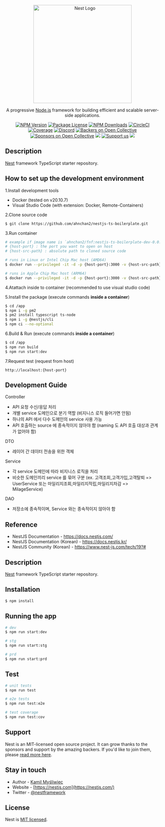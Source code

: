 <p align="center">
  <a href="http://nestjs.com/" target="blank"><img src="https://nestjs.com/img/logo_text.svg" width="320" alt="Nest Logo" /></a>
</p>

[circleci-image]: https://img.shields.io/circleci/build/github/nestjs/nest/master?token=abc123def456
[circleci-url]: https://circleci.com/gh/nestjs/nest

  <p align="center">A progressive <a href="http://nodejs.org" target="_blank">Node.js</a> framework for building efficient and scalable server-side applications.</p>
    <p align="center">
<a href="https://www.npmjs.com/~nestjscore" target="_blank"><img src="https://img.shields.io/npm/v/@nestjs/core.svg" alt="NPM Version" /></a>
<a href="https://www.npmjs.com/~nestjscore" target="_blank"><img src="https://img.shields.io/npm/l/@nestjs/core.svg" alt="Package License" /></a>
<a href="https://www.npmjs.com/~nestjscore" target="_blank"><img src="https://img.shields.io/npm/dm/@nestjs/common.svg" alt="NPM Downloads" /></a>
<a href="https://circleci.com/gh/nestjs/nest" target="_blank"><img src="https://img.shields.io/circleci/build/github/nestjs/nest/master" alt="CircleCI" /></a>
<a href="https://coveralls.io/github/nestjs/nest?branch=master" target="_blank"><img src="https://coveralls.io/repos/github/nestjs/nest/badge.svg?branch=master#9" alt="Coverage" /></a>
<a href="https://discord.gg/G7Qnnhy" target="_blank"><img src="https://img.shields.io/badge/discord-online-brightgreen.svg" alt="Discord"/></a>
<a href="https://opencollective.com/nest#backer" target="_blank"><img src="https://opencollective.com/nest/backers/badge.svg" alt="Backers on Open Collective" /></a>
<a href="https://opencollective.com/nest#sponsor" target="_blank"><img src="https://opencollective.com/nest/sponsors/badge.svg" alt="Sponsors on Open Collective" /></a>
  <a href="https://paypal.me/kamilmysliwiec" target="_blank"><img src="https://img.shields.io/badge/Donate-PayPal-ff3f59.svg"/></a>
    <a href="https://opencollective.com/nest#sponsor"  target="_blank"><img src="https://img.shields.io/badge/Support%20us-Open%20Collective-41B883.svg" alt="Support us"></a>
  <a href="https://twitter.com/nestframework" target="_blank"><img src="https://img.shields.io/twitter/follow/nestframework.svg?style=social&label=Follow"></a>
</p>
  <!--[![Backers on Open Collective](https://opencollective.com/nest/backers/badge.svg)](https://opencollective.com/nest#backer)
  [![Sponsors on Open Collective](https://opencollective.com/nest/sponsors/badge.svg)](https://opencollective.com/nest#sponsor)-->

## Description

[Nest](https://github.com/nestjs/nest) framework TypeScript starter repository.

## How to set up the development environment
1.Install development tools
  - Docker (tested on v20.10.7)
  - Visual Studio Code (with extension: Docker, Remote-Containers)

2.Clone source code
  ```bash
  $ git clone https://github.com/ahnchan2/nestjs-ts-boilerplate.git
  ```

3.Run container
  ```bash
  # example if image name is `ahnchan2/fnf:nestjs-ts-boilerplate-dev-0.0.1`
  # {host-port} : the port you want to open on host
  # {host-src-path} : absolute path to cloned source code

  # runs in Linux or Intel Chip Mac host (AMD64)
  $ docker run --privileged -it -d -p {host-port}:3000 -v {host-src-path}:/app ahnchan2/fnf:nestjs-ts-boilerplate-amd64-dev-0.0.1

  # runs in Apple Chip Mac host (ARM64)
  $ docker run --privileged -it -d -p {host-port}:3000 -v {host-src-path}:/app ahnchan2/fnf:nestjs-ts-boilerplate-arm64-dev-0.0.1
  ```

4.Atattach inside to container (recommended to use visual studio code)

5.Install the package (execute commands **inside a container**)
  ```bash
  $ cd /app
  $ npm i -g pm2
  $ pm2 install typescript ts-node
  $ npm i -g @nestjs/cli
  $ npm ci --no-optional
  ```

6.Build & Run (execute commands **inside a container**)
  ```bash
  $ cd /app
  $ npm run build
  $ npm run start:dev
  ```

7.Request test (request from host)
  ```
  http://localhost:{host-port}
  ```

## Development Guide

Controller
- API 요청 수신/응답 처리
- 개별 service 도메인으로 분기 역할 (비지니스 로직 들어가면 안됨)
- 하나의 API 에서 다수 도메인의 service 사용 가능
- API 호출하는 source 에 종속적이지 않아야 함 (naming 도 API 호출 대상과 관계가 없어야 함)

DTO
- 레이어 간 데이터 전송을 위한 객체

Service
- 각 service 도메인에 따라 비지니스 로직을 처리
- 비슷한 도메인끼리 service 를 묶어 구분 (ex. 고객조회,고객가입,고객탈퇴 => UserService 또는 마일리지조회,마일리지적립,마일리지차감 => MilageService)

DAO
- 저장소에 종속적이며, Service 와는 종속적이지 않아야 함

## Reference

- NestJS Documentation - https://docs.nestjs.com/
- NestJS Documentation (Korean) - https://docs.nestjs.kr/
- NestJS Community (Korean) - https://www.nest-js.com/tech/19?#

## Description

[Nest](https://github.com/nestjs/nest) framework TypeScript starter repository.

## Installation

```bash
$ npm install
```

## Running the app

```bash
# dev
$ npm run start:dev

# stg
$ npm run start:stg

# prd
$ npm run start:prd
```

## Test

```bash
# unit tests
$ npm run test

# e2e tests
$ npm run test:e2e

# test coverage
$ npm run test:cov
```

## Support

Nest is an MIT-licensed open source project. It can grow thanks to the sponsors and support by the amazing backers. If you'd like to join them, please [read more here](https://docs.nestjs.com/support).

## Stay in touch

- Author - [Kamil Myśliwiec](https://kamilmysliwiec.com)
- Website - [https://nestjs.com](https://nestjs.com/)
- Twitter - [@nestframework](https://twitter.com/nestframework)

## License

Nest is [MIT licensed](LICENSE).
